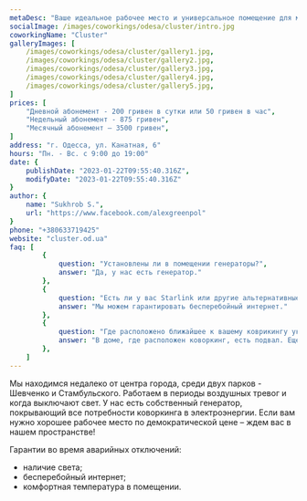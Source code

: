 ```yaml
---
metaDesc: "Ваше идеальное рабочее место и универсальное помещение для мероприятий любых форматов"
socialImage: /images/coworkings/odesa/cluster/intro.jpg
coworkingName: "Cluster"
galleryImages: [
	/images/coworkings/odesa/cluster/gallery1.jpg,
	/images/coworkings/odesa/cluster/gallery2.jpg,
	/images/coworkings/odesa/cluster/gallery3.jpg,
	/images/coworkings/odesa/cluster/gallery4.jpg,
	/images/coworkings/odesa/cluster/gallery5.jpg,
]
prices: [
	"Дневной абонемент - 200 гривен в сутки или 50 гривен в час",
	"Недельный абонемент - 875 гривен",
	"Месячный абонемент – 3500 гривен",
]
address: "г. Одесса, ул. Канатная, 6"
hours: "Пн. - Вс. с 9:00 до 19:00"
date: {
	publishDate: "2023-01-22T09:55:40.316Z",
	modifyDate: "2023-01-22T09:55:40.316Z"
}
author: {
	name: "Sukhrob S.",
	url: "https://www.facebook.com/alexgreenpol"
}
phone: "+380633719425"
website: "cluster.od.ua"
faq: [
		{
			question: "Установлены ли в помещении генераторы?",
			answer: "Да, у нас есть генератор."
		},
		{
			question: "Есть ли у вас Starlink или другие альтернативные пути доступа к интернету?",
			answer: "Мы можем гарантировать бесперебойный интернет."
		},
		{
			question: "Где расположено ближайшее к вашему коврикингу укрытие?",
			answer: "В доме, где расположен коворкинг, есть подвал. Еще есть несколько комнат в коворкинге, где соблюдено правило 2-3 стен."
		},
	]
---
```


Мы находимся недалеко от центра города, среди двух парков - Шевченко и Стамбульского. Работаем в периоды воздушных тревог и когда выключают свет. У нас есть собственный генератор, покрывающий все потребности коворкинга в электроэнергии. Если вам нужно хорошее рабочее место по демократической цене – ждем вас в нашем пространстве!

Гарантии во время аварийных отключений:

-   наличие света;
-   бесперебойный интернет;
-   комфортная температура в помещении.
